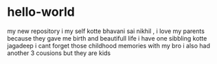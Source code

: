 # hello-world
my new repository
i my self kotte bhavani sai nikhil , i love my parents because they gave me birth and beautifull life
i have one sibbling kotte jagadeep i cant forget those childhood memories with my bro
i also had another 3 cousions but they are kids
